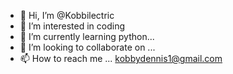 - 👋 Hi, I’m @Kobbilectric
- 👀 I’m interested in coding
- 🌱 I’m currently learning python...
- 💞️ I’m looking to collaborate on ...
- 📫 How to reach me ... kobbydennis1@gmail.com

<!---
Kobbilectric/Kobbilectric is a ✨ special ✨ repository because its `README.md` (this file) appears on your GitHub profile.
You can click the Preview link to take a look at your changes.
--->
